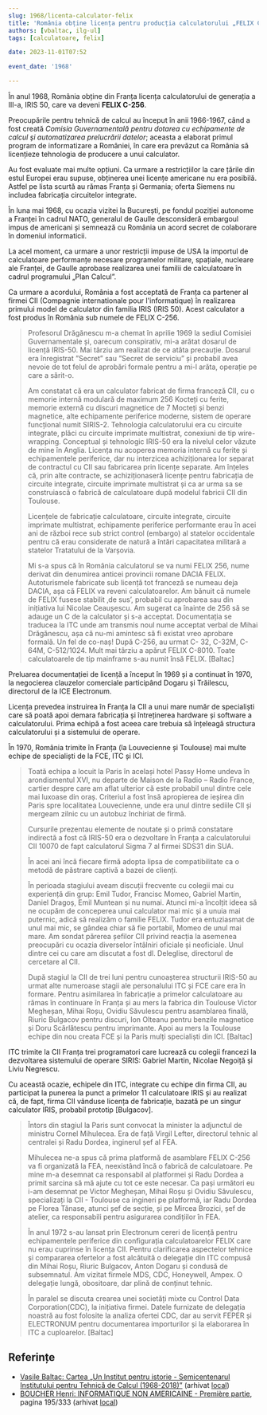 ```yaml
---
slug: 1968/licenta-calculator-felix
title: 'România obține licența pentru producția calculatorului „FELIX C-256”'
authors: [vbaltac, ilg-ul]
tags: [calculatoare, felix]

date: 2023-11-01T07:52

event_date: '1968'

---
```


În anul 1968, România obține din Franța licența calculatorului de
generația a III-a, IRIS 50, care va deveni **FELIX C-256**.

<!-- truncate -->

Preocupările pentru tehnică de calcul au început în anii 1966-1967, când
a fost creată _Comisia Guvernamentală pentru dotarea cu
echipamente de calcul şi automatizarea prelucrării datelor_; aceasta a elaborat
primul program de informatizare a României, în care era prevăzut
ca România să licențieze tehnologia de producere a unui calculator.

Au fost evaluate mai multe opțiuni. Ca urmare a restricțiilor
la care țările din estul Europei erau supuse, obținerea unei licențe
americane nu era posibilă.
Astfel pe lista scurtă au rămas Franța și Germania; oferta Siemens
nu includea fabricația circuitelor integrate.

În luna mai 1968, cu ocazia
vizitei la București, pe fondul poziției autonome a Franței în cadrul NATO,
generalul de Gaulle desconsideră embargoul impus de americani și
semnează cu România un acord secret de colaborare în domeniul informaticii.

La acel moment, ca urmare a unor restricții
impuse de USA la importul de calculatoare performanțe necesare programelor
militare, spațiale, nucleare ale Franței, de Gaulle aprobase realizarea
unei familii de calculatoare în cadrul programului „Plan Calcul”.

Ca urmare a acordului, România a fost acceptată de Franța ca
partener al firmei CII (Compagnie internationale pour l'informatique)
în realizarea primului model de calculator din familia IRIS (IRIS 50).
Acest calculator a fost produs în România sub numele de FELIX C-256.

> Profesorul Drăgănescu
m-a chemat în aprilie 1969 la sediul Comisiei Guvernamentale și, oarecum
conspirativ, mi-a arătat dosarul de licență IRIS-50. Mai târziu am realizat de
ce atâta precauție. Dosarul era înregistrat ”Secret” sau ”Secret de serviciu” și
probabil avea nevoie de tot felul de aprobări formale pentru a mi-l arăta,
operație pe care a sărit-o.
>
> Am constatat că era un calculator fabricat de firma franceză CII, cu o
memorie internă modulară de maximum 256 Kocteți cu ferite, memorie
externă cu discuri magnetice de 7 Mocteți și benzi magnetice, alte
echipamente periferice moderne, sistem de operare funcțional numit SIRIS-2. Tehnologia calculatorului era cu circuite integrate, plăci cu circuite
imprimate multistrat, conexiuni de tip wire-wrapping. Conceptual și
tehnologic IRIS-50 era la nivelul celor văzute de mine în Anglia. Licența nu
acoperea memoria internă cu ferite și echipamentele periferice, dar nu
interzicea achiziționarea lor separat de contractul cu CII sau fabricarea prin
licențe separate. Am înțeles că, prin alte contracte, se achiziționaseră licențe
pentru fabricația de circuite integrate, circuite imprimate multistrat și ca ar
urma sa se construiască o fabrică de calculatoare după modelul fabricii CII
din Toulouse.
>
> Licențele de fabricație calculatoare, circuite integrate, circuite imprimate
multistrat, echipamente periferice performante erau în acei ani de război
rece sub strict control (embargo) al statelor occidentale pentru că erau
considerate de natură a întări capacitatea militară a statelor Tratatului de la
Varșovia.
>
> Mi s-a spus că în România calculatorul se va numi FELIX 256, nume
derivat din denumirea anticei provincii romane DACIA FELIX.
Autoturismele fabricate sub licență tot franceză se numeau deja DACIA, așa
că FELIX va reveni calculatoarelor. Am bănuit că numele de FELIX fusese
stabilit ‚de sus’, probabil cu aprobarea sau din inițiativa lui Nicolae
Ceaușescu. Am sugerat ca înainte de 256 să se adauge un C de la calculator
și s-a acceptat. Documentația se traducea la ITC unde am transmis noul
nume acceptat verbal de Mihai Drăgănescu, așa că nu-mi amintesc să fi
existat vreo aprobare formală. Un fel de co-naș! După C-256, au urmat C-
32, C-32M, C-64M, C-512/1024. Mult mai târziu a apărut FELIX C-8010. Toate
calculatoarele de tip mainframe s-au numit însă FELIX. [Baltac]

Preluarea documentației de licență a început în 1969 și a continuat în 1970,
la negocierea clauzelor comerciale participând Dogaru și Trăilescu, directorul de la ICE Electronum.

Licența prevedea instruirea în Franța la CII a unui mare număr de
specialiști care să poată apoi demara fabricația și întreținerea hardware și
software a calculatorului. Prima echipă a fost aceea care trebuia să înțeleagă
structura calculatorului și a sistemului de operare.

În 1970, România trimite în Franța (la Louvecienne și Toulouse) mai multe echipe de specialiști de la FCE, ITC și ICI.

> Toată echipa a locuit la Paris
în același hotel Passy Home undeva în
arondismentul XVI, nu departe de
Maison de la Radio – Radio France,
cartier despre care am aflat ulterior că
este probabil unul dintre cele mai
luxoase din oraș. Criteriul a fost însă
apropierea de ieșirea din Paris spre
localitatea Louvecienne, unde era unul dintre sediile CII și mergeam zilnic
cu un autobuz închiriat de firmă.
>
> Cursurile prezentau elemente de noutate și o primă constatare indirectă a
fost că IRIS-50 era o dezvoltare în Franța a calculatorului CII 10070 de fapt
calculatorul Sigma 7 al firmei SDS31 din SUA.
>
> În acei ani încă fiecare
firmă adopta lipsa de compatibilitate ca o metodă de păstrare captivă a bazei
de clienți.
>
> În perioada stagiului aveam discuții frecvente cu colegii mai cu experiență
din grup: Emil Tudor, Francisc Momeo, Gabriel Martin, Daniel Dragoș, Emil
Muntean și nu numai. Atunci mi-a încolțit ideea să ne ocupăm de conceperea
unui calculator mai mic și a unuia mai puternic, adică să realizăm o familie
FELIX. Tudor era entuziasmat de unul mai mic, se gândea chiar să fie
portabil, Momeo de unul mai mare. Am sondat părerea șefilor CII privind
reacția la asemenea preocupări cu ocazia diverselor întâlniri oficiale și
neoficiale. Unul dintre cei cu care am discutat a fost dl. Deleglise, directorul
de cercetare al CII.
>
> După stagiul la CII de trei luni pentru cunoașterea structurii IRIS-50 au
urmat alte numeroase stagii ale personalului ITC și FCE care era în formare.
Pentru asimilarea în fabricație a primelor calculatoare au rămas în
continuare în Franța și au mers la fabrica din Toulouse Victor Megheșan,
Mihai Roșu, Ovidiu Săvulescu pentru asamblarea finală, Riuric Bulgacov
pentru discuri, Ion Olteanu pentru benzile magnetice și Doru Scărlătescu
pentru imprimante. Apoi au mers la Toulouse echipe din nou creata FCE și
la Paris mulți specialiști din ICI. [Baltac]

ITC trimite la CII Franța trei programatori care lucrează cu
colegii francezi la dezvoltarea sistemului de operare SIRIS:
Gabriel Martin, Nicolae Negoiță și Liviu Negrescu.

Cu această ocazie, echipele din ITC, integrate cu echipe din firma
CII, au participat la punerea la punct a primelor 11 calculatoare IRIS și
au realizat că, de fapt, firma CII vânduse licența de fabricație, bazată
pe un singur calculator IRIS, probabil prototip [Bulgacov].

> Întors din stagiul la Paris sunt convocat la minister la adjunctul de
ministru Cornel Mihulecea. Era de față Virgil Lefter, directorul tehnic al
centralei și Radu Dordea, inginerul șef al FEA.
>
> Mihulecea ne-a spus că prima platformă de asamblare FELIX C-256 va fi
organizată la FEA, neexistând încă o fabrică de calculatoare. Pe mine m-a
desemnat ca responsabil al platformei și Radu Dordea a primit sarcina să mă
ajute cu tot ce este necesar. Ca pași următori eu i-am desemnat pe Victor
Megheșan, Mihai Roșu și Ovidiu Săvulescu, specializați la CII - Toulouse ca
ingineri pe platformă, iar Radu Dordea pe Florea Tănase, atunci șef de secție,
și pe Mircea Brozici, șef de atelier, ca responsabili pentru asigurarea
condițiilor în FEA.
>
> În anul 1972 s-au lansat prin Electronum cereri de licență pentru
echipamentele periferice din configurația calculatoarelor FELIX care nu
erau cuprinse în licența CII. Pentru clarificarea aspectelor tehnice și
compararea ofertelor a fost alcătuită o delegație din ITC compusă din Mihai
Roșu, Riuric Bulgacov, Anton Dogaru și condusă de subsemnatul. Am vizitat
firmele MDS, CDC, Honeywell, Ampex. O delegație lungă, obositoare, dar
plină de conținut tehnic.
>
> În paralel se discuta
crearea unei societăți mixte cu Control Data Corporation(CDC), la inițiativa
firmei. Datele furnizate de delegația noastră au fost folosite la analiza ofertei
CDC, dar au servit FEPER și ELECTRONUM pentru documentarea
importurilor și la elaborarea în ITC a cuploarelor. [Baltac]

## Referințe

- [Vasile Baltac: Cartea „Un Institut pentru istorie - Semicentenarul Institutului pentru Tehnică de Calcul (1968-2018)”](/amintiri/2018/vbaltac-carte-itc-50-ani/) (arhivat [local](https://cronica-it.github.io/arhiva/#2018))
- [BOUCHER Henri: INFORMATIQUE NON AMERICAINE - Première partie](http://www.aconit.org/histoire/iga_boucher/pdf/Vol_E_700-745.pdf), pagina 195/333 (arhivat [local](https://cronica-it.github.io/arhiva/#2012))
